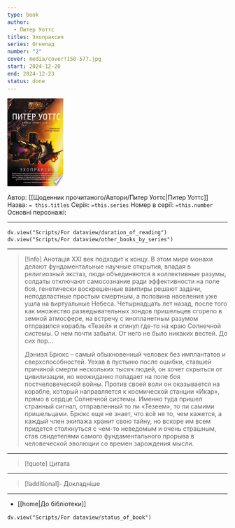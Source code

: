 ```yaml
---
type: book
author:
  - Питер Уоттс
titles: Эхопраксия
series: Огнепад
number: "2"
cover: media/cover!150-577.jpg
start: 2024-12-20
end: 2024-12-23
status: done
---
```

![cover|150](media/cover!150-577.jpg)

Автор: [[Щоденник прочитаного/Автори/Питер Уоттс|Питер Уоттс]]
Назва: `= this.titles`
Серія:  `=this.series`
Номер в серії: `=this.number`
Основні персонажі:

---
```dataviewjs
dv.view("Scripts/For dataview/duration_of_reading")
dv.view("Scripts/For dataview/other_books_by_series")
```

---
>[!info] Анотація
>XXI век подходит к концу. В этом мире монахи делают фундаментальные научные открытия, впадая в религиозный экстаз, люди объединяются в коллективные разумы, солдаты отключают самосознание ради эффективности на поле боя, генетически воскрешенные вампиры решают задачи, неподвластные простым смертным, а половина населения уже ушла на виртуальные Небеса. Четырнадцать лет назад, после того как множество разведывательных зондов пришельцев сгорело в земной атмосфере, на встречу с инопланетным разумом отправился корабль «Тезей» и сгинул где-то на краю Солнечной системы. О нем почти забыли. От него не было никаких вестей. До сих пор...
>
>Дэниэл Брюкс – самый обыкновенный человек без имплантатов и сверхспособностей. Уехав в пустыню после ошибки, ставшей причиной смерти нескольких тысяч людей, он хочет скрыться от цивилизации, но неожиданно попадает на поле боя постчеловеческой войны. Против своей воли он оказывается на корабле, который направляется к космической станции «Икар», прямо в сердце Солнечной системы. Именно туда пришел странный сигнал, отправленный то ли «Тезеем», то ли самими пришельцами. Брюкс еще не знает, что всё не то, чем кажется, а каждый член экипажа хранит свою тайну, но вскоре им всем придется столкнуться с чем-то неведомым и очень страшным, став свидетелями самого фундаментального прорыва в человеческой эволюции со времен зарождения мысли.
___

>[!quote] Цитата

---
>[!additional]- Докладніше

---

- [[home|До бібліотеки]]

```dataviewjs
dv.view("Scripts/For dataview/status_of_book")
```